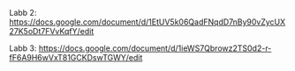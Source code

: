 Labb 2: https://docs.google.com/document/d/1EtUV5k06QadFNqdD7nBy90vZycUX27K5oDt7FVvKqfY/edit

Labb 3: https://docs.google.com/document/d/1ieWS7Qbrowz2TS0d2-r-fF6A9H6wVxT81GCKDswTGWY/edit
